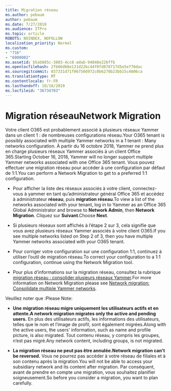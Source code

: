 ```yaml
---
title: Migration réseau
ms.author: pebaum
author: pebaum
ms.date: 7/27/2018
ms.audience: ITPro
ms.topic: article
ROBOTS: NOINDEX, NOFOLLOW
localization_priority: Normal
ms.custom:
- "716"
- "6000002"
ms.assetid: b5ab885c-3803-4cc8-adab-94848e226ffb
ms.openlocfilehash: 2fb66d68e131d22bc44f0fd878717d5e5e776dac
ms.sourcegitcommit: 037331d71f06750d972c0b6278b23bb15c4806ca
ms.translationtype: MT
ms.contentlocale: fr-FR
ms.lasthandoff: 10/18/2019
ms.locfileid: "36734703"
---
```

# <a name="network-migration"></a><span data-ttu-id="3900d-102">Migration réseau</span><span class="sxs-lookup"><span data-stu-id="3900d-102">Network Migration</span></span>

<span data-ttu-id="3900d-103">Votre client O365 est probablement associé à plusieurs réseaux Yammer dans un client 1 : de nombreuses configurations réseau.</span><span class="sxs-lookup"><span data-stu-id="3900d-103">Your O365 tenant is possibly associated with multiple Yammer networks in a 1 tenant : Many networks configuration.</span></span> <span data-ttu-id="3900d-104">À partir du 16 octobre 2018, Yammer ne prend plus en charge plusieurs réseaux Yammer associés à un client Office 365.</span><span class="sxs-lookup"><span data-stu-id="3900d-104">Starting October 16, 2018, Yammer will no longer support multiple Yammer networks associated with one Office 365 tenant.</span></span> <span data-ttu-id="3900d-105">Vous pouvez effectuer une migration réseau pour accéder à une configuration par défaut de 1:1.</span><span class="sxs-lookup"><span data-stu-id="3900d-105">You can perform a Network Migration to get to a preferred 1:1 configuration.</span></span>
  
- <span data-ttu-id="3900d-106">Pour afficher la liste des réseaux associés à votre client, connectez-vous à yammer en tant qu’administrateur général Office 365 et accédez à administrateur **réseau**, puis **migration réseau**.</span><span class="sxs-lookup"><span data-stu-id="3900d-106">To view a list of the networks associated with your tenant, log in to Yammer as an Office 365 Global Administrator and browse to **Network Admin**, then **Network Migration**.</span></span> <span data-ttu-id="3900d-107">Cliquez sur **Suivant**.</span><span class="sxs-lookup"><span data-stu-id="3900d-107">Choose **Next**.</span></span>

- <span data-ttu-id="3900d-108">Si plusieurs réseaux sont affichés à l’étape 2 sur 3, cela signifie que vous avez plusieurs réseaux Yammer associés à votre client O365.</span><span class="sxs-lookup"><span data-stu-id="3900d-108">If you see multiple networks listed on Step 2 of 3, then you have multiple Yammer networks associated with your O365 tenant.</span></span>

- <span data-ttu-id="3900d-109">Pour corriger votre configuration sur une configuration 1:1, continuez à utiliser l’outil de migration réseau.</span><span class="sxs-lookup"><span data-stu-id="3900d-109">To correct your configuration to a 1:1 configuration, continue using the Network Migration tool.</span></span>

- <span data-ttu-id="3900d-110">Pour plus d’informations sur la migration réseau, consultez la rubrique [migration réseau : consolider plusieurs réseaux Yammer](https://docs.microsoft.com/yammer/configure-your-yammer-network/consolidate-multiple-yammer-networks).</span><span class="sxs-lookup"><span data-stu-id="3900d-110">For more information on Network Migration please see [Network migration: Consolidate multiple Yammer networks](https://docs.microsoft.com/yammer/configure-your-yammer-network/consolidate-multiple-yammer-networks).</span></span>

<span data-ttu-id="3900d-111">Veuillez noter que :</span><span class="sxs-lookup"><span data-stu-id="3900d-111">Please Note:</span></span>
  
- <span data-ttu-id="3900d-112">**Une migration réseau migre uniquement les utilisateurs actifs et en attente.**</span><span class="sxs-lookup"><span data-stu-id="3900d-112">**A network migration migrates only the active and pending users.**</span></span> <span data-ttu-id="3900d-113">En plus des utilisateurs actifs, les informations des utilisateurs, telles que le nom et l’image de profil, sont également migrées.</span><span class="sxs-lookup"><span data-stu-id="3900d-113">Along with the active users, the users' information, such as name and profile picture, is also migrated.</span></span> <span data-ttu-id="3900d-114">Tout contenu réseau, y compris les groupes, n’est pas migré.</span><span class="sxs-lookup"><span data-stu-id="3900d-114">Any network content, including groups, is not migrated.</span></span>

- <span data-ttu-id="3900d-115">**La migration réseau ne peut pas être annulée.**</span><span class="sxs-lookup"><span data-stu-id="3900d-115">**Network migration can't be reversed.**</span></span> <span data-ttu-id="3900d-116">Vous ne pourrez pas accéder à votre réseau de filiales et à son contenu après la migration.</span><span class="sxs-lookup"><span data-stu-id="3900d-116">You will not be able to access your subsidiary network and its content after migration.</span></span> <span data-ttu-id="3900d-117">Par conséquent, avant de prendre en compte une migration, vous souhaitez planifier soigneusement.</span><span class="sxs-lookup"><span data-stu-id="3900d-117">So before you consider a migration, you want to plan carefully.</span></span>
